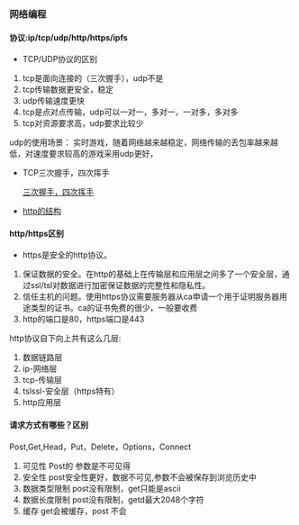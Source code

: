 ### 网络编程
#### 协议:ip/tcp/udp/http/https/ipfs

* TCP/UDP协议的区别
1. tcp是面向连接的（三次握手），udp不是
2. tcp传输数据更安全，稳定
3. udp传输速度更快
4. tcp是点对点传输，udp可以一对一，多对一，一对多，多对多
5. tcp对资源要求高，udp要求比较少

udp的使用场景： 实时游戏，随着网络越来越稳定，网络传输的丢包率越来越低，对速度要求较高的游戏采用udp更好，

* TCP三次握手，四次挥手

   [三次握手，四次挥手](https://www.cnblogs.com/Andya/p/7272462.html)

* [http的结构](https://www.cnblogs.com/ulysses-you/p/7837173.html#_label0)


#### http/https区别
* https是安全的http协议。
1. 保证数据的安全。在http的基础上在传输层和应用层之间多了一个安全层，通过ssl/tsl对数据进行加密保证数据的完整性和隐私性。
2. 信任主机的问题。使用https协议需要服务器从ca申请一个用于证明服务器用途类型的证书。ca的证书免费的很少，一般要收费
3. http的端口是80，https端口是443

http协议自下向上共有这么几层:
1. 数据链路层
2. ip-网络层
3. tcp-传输层
4. tslssl-安全层（https特有）
5. http应用层
    

    
#### 请求方式有哪些？区别

Post,Get,Head，Put，Delete，Options，Connect
1. 可见性 Post的 参数是不可见得
2. 安全性 post安全性更好，数据不可见,参数不会被保存到浏览历史中
3. 数据类型限制 post没有限制，get只能是ascii
4. 数据长度限制 post没有限制，getd最大2048个字符
5. 缓存 get会被缓存，post 不会 






